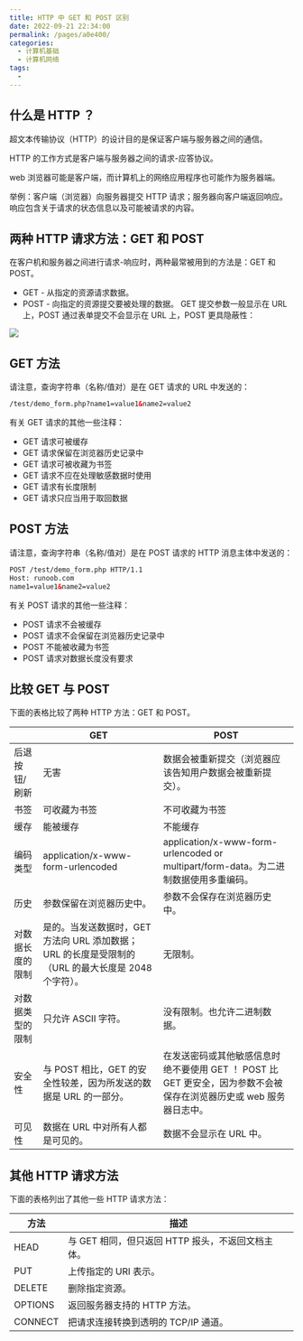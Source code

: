 ```yaml
---
title: HTTP 中 GET 和 POST 区别
date: 2022-09-21 22:34:00
permalink: /pages/a0e400/
categories:
  - 计算机基础
  - 计算机网络
tags:
  - 
---
```

## 什么是 HTTP ？
超文本传输协议（HTTP）的设计目的是保证客户端与服务器之间的通信。

HTTP 的工作方式是客户端与服务器之间的请求-应答协议。

web 浏览器可能是客户端，而计算机上的网络应用程序也可能作为服务器端。

举例：客户端（浏览器）向服务器提交 HTTP 请求；服务器向客户端返回响应。响应包含关于请求的状态信息以及可能被请求的内容。

## 两种 HTTP 请求方法：GET 和 POST
在客户机和服务器之间进行请求-响应时，两种最常被用到的方法是：GET 和 POST。

* GET - 从指定的资源请求数据。
* POST - 向指定的资源提交要被处理的数据。
GET 提交参数一般显示在 URL 上，POST 通过表单提交不会显示在 URL 上，POST 更具隐蔽性：

![](https://tva1.sinaimg.cn/large/e6c9d24egy1h6frpcaxdtj20eq0cu0t2.jpg)


## GET 方法
请注意，查询字符串（名称/值对）是在 GET 请求的 URL 中发送的：
```xml
/test/demo_form.php?name1=value1&name2=value2
```
有关 GET 请求的其他一些注释：

* GET 请求可被缓存
* GET 请求保留在浏览器历史记录中
* GET 请求可被收藏为书签
* GET 请求不应在处理敏感数据时使用
* GET 请求有长度限制
* GET 请求只应当用于取回数据

## POST 方法
请注意，查询字符串（名称/值对）是在 POST 请求的 HTTP 消息主体中发送的：

```xml
POST /test/demo_form.php HTTP/1.1
Host: runoob.com
name1=value1&name2=value2
```
有关 POST 请求的其他一些注释：

* POST 请求不会被缓存
* POST 请求不会保留在浏览器历史记录中
* POST 不能被收藏为书签
* POST 请求对数据长度没有要求

## 比较 GET 与 POST
下面的表格比较了两种 HTTP 方法：GET 和 POST。

| | GET |	POST|
| --- | --- | --- |
|后退按钮/刷新|	无害|	数据会被重新提交（浏览器应该告知用户数据会被重新提交）。|
|书签	|可收藏为书签	|不可收藏为书签|
|缓存	|能被缓存	|不能缓存|
|编码类型	|application/x-www-form-urlencoded	|application/x-www-form-urlencoded or multipart/form-data。为二进制数据使用多重编码。|
|历史	|参数保留在浏览器历史中。|	参数不会保存在浏览器历史中。|
|对数据长度的限制	|是的。当发送数据时，GET 方法向 URL 添加数据；URL 的长度是受限制的（URL 的最大长度是 2048 个字符）。	|无限制。|
|对数据类型的限制	|只允许 ASCII 字符。	|没有限制。也允许二进制数据。|
|安全性	|与 POST 相比，GET 的安全性较差，因为所发送的数据是 URL 的一部分。|在发送密码或其他敏感信息时绝不要使用 GET ！	POST 比 GET 更安全，因为参数不会被保存在浏览器历史或 web 服务器日志中。|
|可见性	|数据在 URL 中对所有人都是可见的。|	数据不会显示在 URL 中。|

## 其他 HTTP 请求方法
下面的表格列出了其他一些 HTTP 请求方法：

|方法	|描述|
| --- | --- |
|HEAD	|与 GET 相同，但只返回 HTTP 报头，不返回文档主体。|
|PUT	|上传指定的 URI 表示。|
|DELETE	|删除指定资源。|
|OPTIONS	|返回服务器支持的 HTTP 方法。|
|CONNECT	|把请求连接转换到透明的 TCP/IP 通道。|